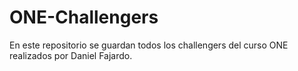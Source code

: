 # ONE-Challengers
En este repositorio se guardan todos los challengers del curso ONE realizados por Daniel Fajardo.
